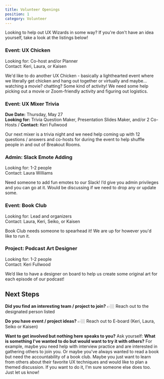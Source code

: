 ```yaml
---
title: Volunteer Openings
position: 1
category: Volunteer
---
```

Looking to help out UX Wizards in some way? If you're don't have an idea yourself, take a look at the listings below!

### Event: UX Chicken

Looking for: Co-host and/or Planner \
Contact: Keri, Laura, or Kaisen

We'd like to do another UX Chicken - basically a lighthearted event where we literally get chicken and hang out together or virtually and maybe... watching a movie? chatting? Some kind of activity! We need some help picking out a movie or Zoom-friendly activity and figuring out logistics.

### Event: UX Mixer Trivia

**Due Date:** Thursday, May 27 \
**Looking for:** Trivia Question Maker, Presentation Slides Maker, and/or 2 Co-Hosts /
**Contact:** Keri Fullwood

Our next mixer is a trivia night and we need help coming up with 12 questions / answers and co-hosts for during the event to help shuffle people in and out of Breakout Rooms.

### Admin: Slack Emote Adding

Looking for: 1-2 people \
Contact: Laura Williams

Need someone to add fun emotes to our Slack! I’d give you admin privileges and you can go at it. Would be discussing if we need to drop any or update some.

### Event: Book Club

Looking for: Lead and organizers \
Contact: Laura, Keri, Seiko, or Kaisen

Book Club needs someone to spearhead it! We are up for however you'd like to run it.

### Project: Podcast Art Designer

Looking for: 1-2 people \
Contact: Keri Fullwood

We’d like to have a designer on board to help us create some original art for each episode of our podcast!

## Next Steps

**Did you find an interesting team / project to join?**
👉🏼 Reach out to the designated person listed

**Do you have event / project ideas?** 
👉🏼 Reach out to E-board (Keri, Laura, Seiko or Kaisen)

**Want to get involved but nothing here speaks to you?**
Ask yourself: **What is something I've wanted to do but would want to try it with others?** For example, maybe you need help with interview practice and are interested in gathering others to join you. Or maybe you've always wanted to read a book but need the accountability of a book club. Maybe you just want to learn from others about their favorite UX techniques and would like to plan a themed discussion. If you want to do it, I'm sure someone else does too. Just let us know!